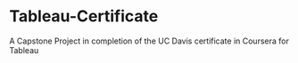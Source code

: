 # Tableau-Certificate
A Capstone Project in completion of the UC Davis certificate in Coursera for Tableau
